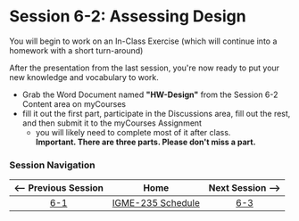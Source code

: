 # Session 6-2: Assessing Design

You will begin to work on an In-Class Exercise (which will continue into a homework with a short turn-around)

After the presentation from the last session, you're now ready to put your new knowledge and vocabulary to work.  

  - Grab the Word Document named **"HW-Design"** from the Session 6-2 Content area on myCourses
  - fill it out the first part, participate in the Discussions area, fill out the rest, and then submit it to the myCourses Assignment 
    - you will likely need to complete most of it after class.  
    **Important.  There are three parts.  Please don't miss a part.**

### Session Navigation

| <-- Previous Session |               Home                  | Next Session --> |
|:--------------------:|:-----------------------------------:|:----------------:|
|  [6-1](6-1.md)       | [IGME-235 Schedule](../schedule.md) |   [6-3](6-3.md)  |

